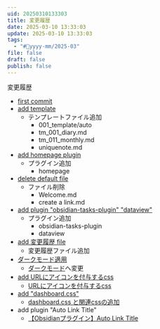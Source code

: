 ```yaml
---
uid: 20250310133303
title: 変更履歴
date: 2025-03-10 13:33:03
update: 2025-03-10 13:33:03
tags:
  - "#📆yyyy-mm/2025-03"
file: false
draft: false
publish: false
---
```


変更履歴

- [first commit](https://github.com/roota5666/obsidian-practice/commit/7b716ff237ba9faaf56a199553c63f05126eff2f "first commit")
- [add template](https://github.com/roota5666/obsidian-practice/commit/0f37d99d98a907404435ab8af48c495c3f58add2 "add template")
  - テンプレートファイル追加
    - 001_template/auto
    - tm_001_diary.md
    - tm_011_monthly.md
    - uniquenote.md
- [add homepage plugin](https://github.com/roota5666/obsidian-practice/commit/2830fdc7d55fb12d49c789ef0099659236a81ab6 "add homepage plugin")
  - プラグイン追加
    - homepage
- [delete default file](https://github.com/roota5666/obsidian-practice/commit/9e66f8aacd19b24c1b2c1d6900d7af9b2be3a214 "delete default file")
  - ファイル削除
    - Welcome.md
    - create a link.md
- [add plugin "obsidian-tasks-plugin" "dataview"](https://github.com/roota5666/obsidian-practice/commit/293b68c3eecbbd22e432e3c3f653cab7f0a4db15 "add plugin \"obsidian-tasks-plugin\" \"dataview\"")
  - プラグイン追加
    - obsidian-tasks-plugin
    - dataview
- [add 変更履歴 file](https://github.com/roota5666/obsidian-practice/commit/1cfaa0023c0f3090ba19a6a619f8a0c0cd97d674 "add 変更履歴 file")
  - 変更履歴ファイル追加
- [ダークモード適用](https://github.com/roota5666/obsidian-practice/commit/2e987f11b6f1ee55617c27a07035364b5ab22809 "ダークモード適用")
  - [ダークモード](20250311202516.md)へ変更
- [add URLにアイコンを付与するcss](https://github.com/roota5666/obsidian-practice/commit/ffce65a9605d2feefb607f89001cdff3cbc43c56 "add URLにアイコンを付与するcss")
  - [URLにアイコンを付与するcss](20250311205004.md)
- [add "dashboard.css"](https://github.com/roota5666/obsidian-practice/commit/172cab478955ab313a3a85fa37be5952cc43c168 "add \"dashboard.css\"")
  - [dashboard.css と関連cssの追加](20250311211609.md)
- add plugin "Auto Link Title"
  - [【Obsidianプラグイン】Auto Link Title](20250311215058.md)
